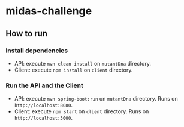 # midas-challenge

## How to run

### Install dependencies

- API: execute `mvn clean install` on `mutantDna` directory.
- Client: execute `npm install` on `client` directory.

### Run the API and the Client

- API: execute `mvn spring-boot:run` on `mutantDna` directory. Runs on `http://localhost:8080`.
- Client: execute `npm start` on `client` directory. Runs on `http://localhost:3000`.
